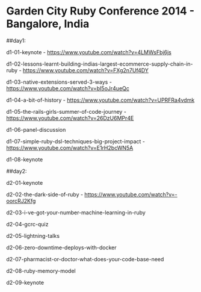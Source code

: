 # Garden City Ruby Conference 2014 - Bangalore, India

##day1:

  d1-01-keynote - 
  https://www.youtube.com/watch?v=4LMWsFbj6js

  d1-02-lessons-learnt-building-indias-largest-ecommerce-supply-chain-in-ruby - 
  https://www.youtube.com/watch?v=FXg2n7Uf4DY

  d1-03-native-extensions-served-3-ways - 
  https://www.youtube.com/watch?v=bI5oJr4ueQc

  d1-04-a-bit-of-history -
  https://www.youtube.com/watch?v=UPRFRa4vdmk

  d1-05-the-rails-girls-summer-of-code-journey - 
  https://www.youtube.com/watch?v=26DzU6MPr4E

  d1-06-panel-discussion

  d1-07-simple-ruby-dsl-techniques-big-project-impact -
  https://www.youtube.com/watch?v=E1rH2bcWN5A

  d1-08-keynote

##day2:

  d2-01-keynote

  d2-02-the-dark-side-of-ruby -
  https://www.youtube.com/watch?v=-oorcRJ2Kfg

  d2-03-i-ve-got-your-number-machine-learning-in-ruby

  d2-04-gcrc-quiz

  d2-05-lightning-talks

  d2-06-zero-downtime-deploys-with-docker

  d2-07-pharmacist-or-doctor-what-does-your-code-base-need

  d2-08-ruby-memory-model

  d2-09-keynote


